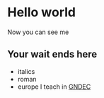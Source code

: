 # Hello world
Now you can see me
## Your wait ends here
- italics
- roman
- europe
I teach in [GNDEC](https://gndec.ac.in)

